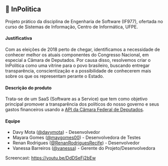 ## 💸 InPolitica

Projeto prático da disciplina de Engenharia de Software (IF977), ofertada no curso de Sistemas de Informação, Centro de Informática, UFPE.

#### Justificativa
Com as eleições de 2018 perto de chegar, identificamos a necessidade de conhecer melhor os atuais componentes do Congresso Nacional, em especial a Câmara de Deputados. Por causa disso, resolvemos criar o InPolitica como uma vitrine para o povo brasileiro, buscando entregar transparência, conscientização e a possibilidade de conhecerem mais sobre os que os representam perante o Estado.

#### Descrição do produto
Trata-se de um SaaS (Software as a Service) que tem como objetivo principal promover a transparência dos políticos do nosso governo e seus gastos financeiros usando a [API da Câmara Federal de Deputados](https://dadosabertos.camara.leg.br/).

#### Equipe
* Davy Mota ([@davymota](https://github.com/davymota)) - Desenvolvedor
* Mayara Gomes ([@maygomes00](https://github.com/maygomes00)) - Desenvolvedora de Testes
* Renan Rodrigues ([@RenanRodriguesRecife](https://github.com/RenanRodriguesRecife)) - Desenvolvedor
* Vanessa Barreiros ([@vanessa](https://github.com/vanessa)) - Gerente do Projeto/Desenvolvedora

Screencast: https://youtu.be/DdDSeFj2bEw
